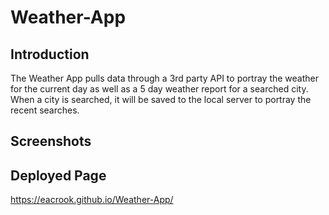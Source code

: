 # Weather-App

## Introduction
The Weather App pulls data through a 3rd party API to portray the weather for the current day as well as a 5 day weather report for a searched city. When a city is searched, it will be saved to the local server to portray the recent searches. 

## Screenshots

## Deployed Page
https://eacrook.github.io/Weather-App/